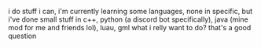 i do stuff i can, i'm currently learning some languages, none in specific, but i've done small stuff in c++, python (a discord bot specifically), java (mine mod for me and friends lol), luau, gml
what i relly want to do? that's a good question
